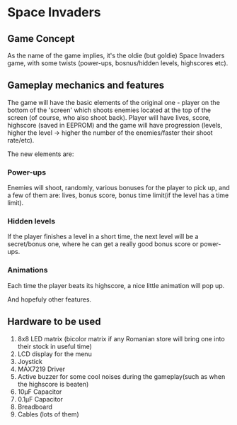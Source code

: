 # Space Invaders

## Game Concept

As the name of the game implies, it's the oldie (but goldie) Space Invaders game, with some twists (power-ups, bosnus/hidden levels, highscores etc).

## Gameplay mechanics and features

The game will have the basic elements of the original one - player on the bottom of the 'screen' which shoots enemies located at the top of the screen (of course, who also shoot back).
Player will have lives, score, highscore (saved in EEPROM) and the game will have progression (levels, higher the level -> higher the number of the enemies/faster their shoot rate/etc).

The new elements are:

### Power-ups 
Enemies will shoot, randomly, various bonuses for the player to pick up, and a few of them are: lives, bonus score, bonus time limit(if the level has a time limit).

### Hidden levels
If the player finishes a level in a short time, the next level will be a secret/bonus one, where he can get a really good bonus score or power-ups.

### Animations
Each time the player beats its highscore, a nice little animation will pop up.

And hopefuly other features.

## Hardware to be used

1. 8x8 LED matrix (bicolor matrix if any Romanian store will bring one into their stock in useful time)
2. LCD display for the menu
3. Joystick
4. MAX7219 Driver
5. Active buzzer for some cool noises during the gameplay(such as when the highscore is beaten)
6. 10μF Capacitor
7. 0.1μF Capacitor
8. Breadboard
9. Cables (lots of them)
